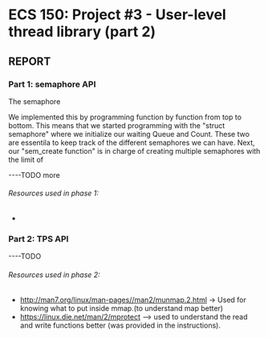 # ECS 150: Project #3 - User-level thread library (part 2)

## REPORT

### Part 1: semaphore API
The semaphore 

We implemented this by programming function by function from top to bottom. This means that we started programming with the "struct semaphore" where we initialize our waiting Queue and Count. These two are essentila to keep track of the different semaphores we can have. Next, our "sem_create function" is in charge of creating multiple semaphores with the limit of

----TODO more



###### Resources used in phase 1:
* 

### Part 2: TPS API

----TODO

###### Resources used in phase 2:
* http://man7.org/linux/man-pages//man2/munmap.2.html -> Used for knowing what to put inside mmap.(to understand map better)
* https://linux.die.net/man/2/mprotect   --> used to understand the read and write functions better (was provided in the instructions).


